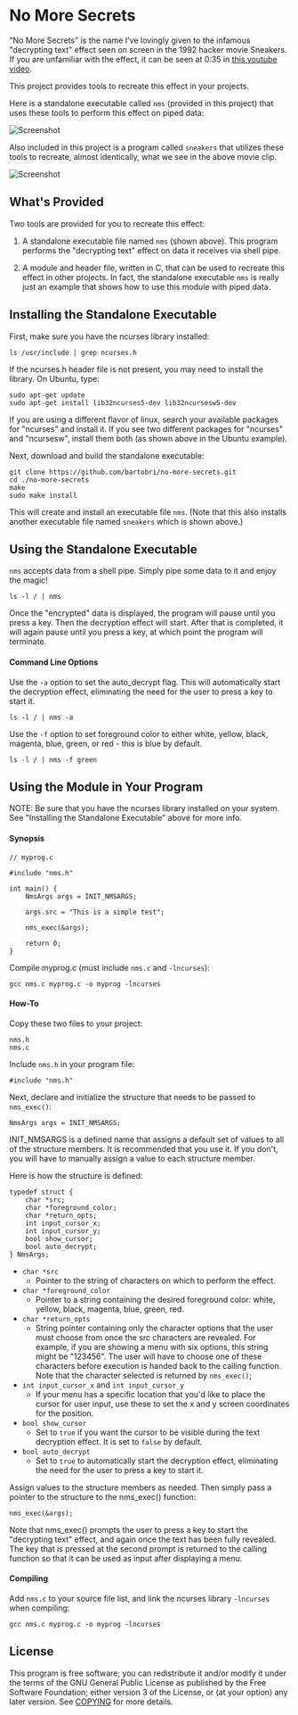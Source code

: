 No More Secrets
===============

"No More Secrets" is the name I've lovingly given to the infamous "decrypting text" effect seen on
screen in the 1992 hacker movie Sneakers. If you are unfamiliar with the effect, it can be seen
at 0:35 in [this youtube video](https://www.youtube.com/watch?v=F5bAa6gFvLs&t=35).

This project provides tools to recreate this effect in your projects.

Here is a standalone executable called `nms` (provided in this project) that uses these tools to
perform this effect on piped data:

![Screenshot](http://i.imgur.com/ezF3xkN.gif)

Also included in this project is a program called `sneakers` that utilizes these tools to recreate,
almost identically, what we see in the above movie clip. 

![Screenshot](http://www.tackboard.world/no_more_secrets.gif)

What's Provided
---------------

Two tools are provided for you to recreate this effect:

1. A standalone executable file named `nms` (shown above). This program performs the "decrypting text" effect on data it receives via shell pipe.

2. A module and header file, written in C, that can be used to recreate this effect in other projects. In fact, the standalone executable `nms` is really just an example that shows how to use this module with piped data.

Installing the Standalone Executable
------------------------------------
First, make sure you have the ncurses library installed:
```
ls /usr/include | grep ncurses.h
```
If the ncurses.h header file is not present, you may need to install the library. On Ubuntu, type:
```
sudo apt-get update
sudo apt-get install lib32ncurses5-dev lib32ncursesw5-dev
```
If you are using a different flavor of linux, search your available packages for "ncurses" and install
it. If you see two different packages for "ncurses" and "ncursesw", install them both (as shown above
in the Ubuntu example).

Next, download and build the standalone executable:
```
git clone https://github.com/bartobri/no-more-secrets.git
cd ./no-more-secrets
make
sudo make install
```

This will create and install an executable file `nms`. (Note that this also installs another
executable file named `sneakers` which is shown above.)

Using the Standalone Executable
-------------------------------

`nms` accepts data from a shell pipe. Simply pipe some data to it and enjoy the magic!
```
ls -l / | nms
```
Once the "encrypted" data is displayed, the program will pause until you press a key. Then the
decryption effect will start. After that is completed, it will again pause until
you press a key, at which point the program will terminate.

#### Command Line Options

Use the `-a` option to set the auto_decrypt flag. This will automatically start the decryption effect,
eliminating the need for the user to press a key to start it.
```
ls -l / | nms -a
```

Use the `-f` option to set foreground color to either white, yellow, black, magenta, blue, green, or
red - this is blue by default.
```
ls -l / | nms -f green
```

Using the Module in Your Program
---------------------------------

NOTE: Be sure that you have the ncurses library installed on your system. See "Installing the
Standalone Executable" above for more info.

#### Synopsis

```
// myprog.c

#include "nms.h"

int main() {
    NmsArgs args = INIT_NMSARGS;

    args.src = "This is a simple test";

    nms_exec(&args);

    return 0;
}

```
Compile myprog.c (must include `nms.c` and `-lncurses`):
```
gcc nms.c myprog.c -o myprog -lncurses
```

#### How-To

Copy these two files to your project:

```
nms.h
nms.c
```
Include `nms.h` in your program file:

```
#include "nms.h"
```
Next, declare and initialize the structure that needs to be passed to `nms_exec()`:
```
NmsArgs args = INIT_NMSARGS;
```
INIT_NMSARGS is a defined name that assigns a default set of values to all of the structure members. It
is recommended that you use it. If you don't,  you will have to manually assign a value to each
structure member.

Here is how the structure is defined:
```
typedef struct {
    char *src;
    char *foreground_color;
    char *return_opts;
    int input_cursor_x;
    int input_cursor_y;
    bool show_cursor;
    bool auto_decrypt;
} NmsArgs;
```
* `char *src`
  * Pointer to the string of characters on which to perform the effect.
* `char *foreground_color`
   * Pointer to a string containing the desired foreground color: white, yellow, black, magenta, blue, green, red.
* `char *return_opts`
  * String pointer containing only the character options that the user must choose from once the src characters are revealed. For example, if you are showing a menu with six options, this string might be "123456". The user will have to choose one of these characters before execution is handed back to the calling function. Note that the character selected is returned by `nms_exec()`;
* `int input_cursor_x` and `int input_cursor_y`
  * If your menu has a specific location that you'd like to place the cursor for user input, use these to set the x and y screen coordinates for the position.
* `bool show_cursor`
  * Set to `true` if you want the cursor to be visible during the text decryption effect. It is set to `false` by default.
* `bool auto_decrypt`
  * Set to `true` to automatically start the decryption effect, eliminating the need for the user to press a key to start it.

Assign values to the structure members as needed. Then simply pass a pointer to the structure to the
nms_exec() function:
```
nms_exec(&args);
```
Note that nms_exec() prompts the user to press a key to start the "decrypting text" effect, and again
once the text has been fully revealed. The key that is pressed at the second prompt is returned to the
calling function so that it can be used as input after displaying a menu. 

#### Compiling

Add `nms.c` to your source file list, and link the ncurses library `-lncurses` when compiling:
```
gcc nms.c myprog.c -o myprog -lncurses
```

License
-------

This program is free software; you can redistribute it and/or modify it under the terms of the GNU
General Public License as published by the Free Software Foundation; either version 3 of the License,
or (at your option) any later version.  See [COPYING](COPYING) for more details.
